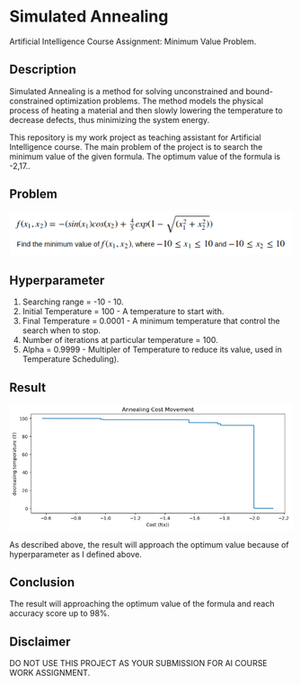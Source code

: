 # Simulated Annealing
Artificial Intelligence Course Assignment: Minimum Value Problem.

## Description
Simulated Annealing is a method for solving unconstrained and bound-constrained optimization problems. The method models the physical process of heating a material and then slowly lowering the temperature to decrease defects, thus minimizing the system energy.

This repository is my work project as teaching assistant for Artificial Intelligence course. The main problem of the project is to search the minimum value of the given formula. The optimum value of the formula is -2,17..

## Problem
![SA](SA.png)

## Hyperparameter
1. Searching range = -10 - 10.
2. Initial Temperature = 100 - A temperature to start with.
3. Final Temperature = 0.0001 - A minimum temperature that control the search when to stop.
4. Number of iterations at particular temperature = 100.
5. Alpha = 0.9999 - Multipler of Temperature to reduce its value, used in Temperature Scheduling).

## Result
![result](result.png)

As described above, the result will approach the optimum value  because of hyperparameter as I defined above.

## Conclusion
The result will approaching the optimum value of the formula and reach accuracy score up to 98%.

## Disclaimer
DO NOT USE THIS PROJECT AS YOUR SUBMISSION FOR AI COURSE WORK ASSIGNMENT.
